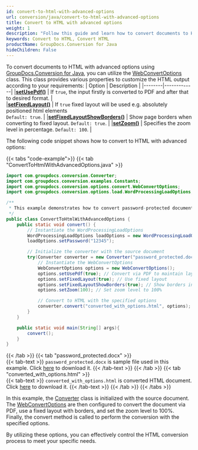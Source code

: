```yaml
---
id: convert-to-html-with-advanced-options
url: conversion/java/convert-to-html-with-advanced-options
title: Convert to HTML with advanced options
weight: 1
description: "Follow this guide and learn how to convert documents to HTML format with fixed layout, zoom and other customizations using GroupDocs.Conversion for Java."
keywords: Convert to HTML, Convert HTML
productName: GroupDocs.Conversion for Java
hideChildren: False
---
```


To convert documents to HTML with advanced options using [GroupDocs.Conversion for Java](https://products.groupdocs.com/conversion/java/), you can utilize the [WebConvertOptions](https://reference.groupdocs.com/conversion/java/com.groupdocs.conversion.options.convert/webconvertoptions/) class. This class provides various properties to customize the HTML output according to your requirements:
| Option | Description |
|--------|-------------|
|[**setUsePdf()**](https://reference.groupdocs.com/conversion/java/com.groupdocs.conversion.options.convert/webconvertoptions/#setUsePdf-boolean-) | If `true`, the input firstly is converted to PDF and after that to desired format. |  
|[**setFixedLayout()**](https://reference.groupdocs.com/conversion/java/com.groupdocs.conversion.options.convert/webconvertoptions/#setFixedLayout-boolean-) | If `true` fixed layout will be used e.g. absolutely positioned html elements <br>`Default: true`. |
|[**setFixedLayoutShowBorders()**](https://reference.groupdocs.com/conversion/java/com.groupdocs.conversion.options.convert/webconvertoptions/#setFixedLayoutShowBorders-boolean-) | Show page borders when converting to fixed layout. `Default: true`. |
|[**setZoom()**](https://reference.groupdocs.com/conversion/java/com.groupdocs.conversion.options.convert/webconvertoptions/#setZoom-int-) | Specifies the zoom level in percentage. `Default: 100`. |


The following code snippet shows how to convert to HTML with advanced options:

{{< tabs "code-example">}}
{{< tab "ConvertToHtmlWithAdvancedOptions.java" >}}  
```java
import com.groupdocs.conversion.Converter;
import com.groupdocs.conversion.examples.Constants;
import com.groupdocs.conversion.options.convert.WebConvertOptions;
import com.groupdocs.conversion.options.load.WordProcessingLoadOptions;

/**
 * This example demonstrates how to convert password-protected document to HTML and specifying pages to be converted
 */
public class ConvertToHtmlWithAdvancedOptions {
    public static void convert() {
        // Instantiate the WordProcessingLoadOptions
        WordProcessingLoadOptions loadOptions = new WordProcessingLoadOptions();
        loadOptions.setPassword("12345");

        // Initialize the converter with the source document
        try(Converter converter = new Converter("password_protected.docx", () -> loadOptions)) {
            // Instantiate the WebConvertOptions
            WebConvertOptions options = new WebConvertOptions();
            options.setUsePdf(true); // Convert via PDF to maintain layout
            options.setFixedLayout(true); // Use fixed layout
            options.setFixedLayoutShowBorders(true); // Show borders in fixed layout
            options.setZoom(100); // Set zoom level to 100%

            // Convert to HTML with the specified options
            converter.convert("converted_with_options.html", options);
        }
    }

    public static void main(String[] args){
        convert();
    }
}
```
{{< /tab >}}
{{< tab "password_protected.docx" >}}  
{{< tab-text >}}
`password_protected.docx` is sample file used in this example. Click [here](/conversion/java/_sample_files/developer-guide/converting-documents/convert-to-html-with-advanced-options/password_protected.docx) to download it.
{{< /tab-text >}}
{{< /tab >}}
{{< tab "converted_with_options.html" >}}  
{{< tab-text >}}
`converted_with_options.html` is converted HTML document. Click [here](/conversion/java/_sample_files/developer-guide/converting-documents/convert-to-html-with-advanced-options/converted_with_options.html) to download it.
{{< /tab-text >}}
{{< /tab >}}
{{< /tabs >}}

In this example, the [Converter](https://reference.groupdocs.com/conversion/java/com.groupdocs.conversion/converter/) class is initialized with the source document. The [WebConvertOptions](https://reference.groupdocs.com/conversion/java/com.groupdocs.conversion/converter/) are then configured to convert the document via PDF, use a fixed layout with borders, and set the zoom level to 100%. Finally, the convert method is called to perform the conversion with the specified options.

By utilizing these options, you can effectively control the HTML conversion process to meet your specific needs.